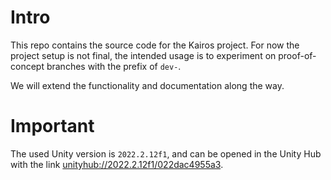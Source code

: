 # Intro

This repo contains the source code for the Kairos project. For now the project setup is not final, the intended usage is to experiment on proof-of-concept branches with the prefix of `dev-`.

We will extend the functionality and documentation along the way.

# Important

The used Unity version is `2022.2.12f1`, and can be opened in the Unity Hub with the link [unityhub://2022.2.12f1/022dac4955a3](unityhub://2022.2.12f1/022dac4955a3).

